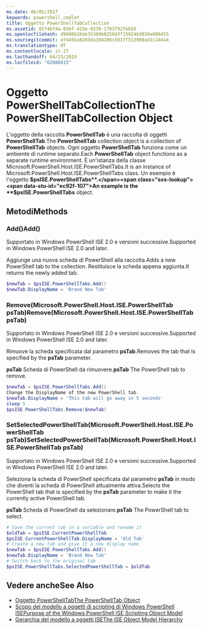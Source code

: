 ```yaml
---
ms.date: 06/05/2017
keywords: powershell,cmdlet
title: Oggetto PowerShellTabCollection
ms.assetid: 81f4bf4a-83bf-415e-8378-1703792fbb58
ms.openlocfilehash: d9088b26de35360b8258d3f15924b3010a986d15
ms.sourcegitcommit: e7445ba8203da304286c591ff513900ad1c244a4
ms.translationtype: HT
ms.contentlocale: it-IT
ms.lasthandoff: 04/23/2019
ms.locfileid: "62086615"
---
```

# <a name="the-powershelltabcollection-object"></a><span data-ttu-id="ec92f-103">Oggetto PowerShellTabCollection</span><span class="sxs-lookup"><span data-stu-id="ec92f-103">The PowerShellTabCollection Object</span></span>

<span data-ttu-id="ec92f-104">L'oggetto della raccolta **PowerShellTab** è una raccolta di oggetti **PowerShellTab**.</span><span class="sxs-lookup"><span data-stu-id="ec92f-104">The **PowerShellTab** collection object is a collection of **PowerShellTab** objects.</span></span> <span data-ttu-id="ec92f-105">Ogni oggetto **PowerShellTab** funziona come un ambiente di runtime separato.</span><span class="sxs-lookup"><span data-stu-id="ec92f-105">Each **PowerShellTab** object functions as a separate runtime environment.</span></span> <span data-ttu-id="ec92f-106">È un'istanza della classe Microsoft.PowerShell.Host.ISE.PowerShellTabs.</span><span class="sxs-lookup"><span data-stu-id="ec92f-106">It is an instance of Microsoft.PowerShell.Host.ISE.PowerShellTabs class.</span></span> <span data-ttu-id="ec92f-107">Un esempio è l'oggetto **$psISE.PowerShellTabs**.</span><span class="sxs-lookup"><span data-stu-id="ec92f-107">An example is the **$psISE.PowerShellTabs** object.</span></span>

## <a name="methods"></a><span data-ttu-id="ec92f-108">Metodi</span><span class="sxs-lookup"><span data-stu-id="ec92f-108">Methods</span></span>

### <a name="add"></a><span data-ttu-id="ec92f-109">Add\(\)</span><span class="sxs-lookup"><span data-stu-id="ec92f-109">Add\(\)</span></span>

<span data-ttu-id="ec92f-110">Supportato in Windows PowerShell ISE 2.0 e versioni successive.</span><span class="sxs-lookup"><span data-stu-id="ec92f-110">Supported in Windows PowerShell ISE 2.0 and later.</span></span>

<span data-ttu-id="ec92f-111">Aggiunge una nuova scheda di PowerShell alla raccolta.</span><span class="sxs-lookup"><span data-stu-id="ec92f-111">Adds a new PowerShell tab to the collection.</span></span> <span data-ttu-id="ec92f-112">Restituisce la scheda appena aggiunta.</span><span class="sxs-lookup"><span data-stu-id="ec92f-112">It returns the newly added tab.</span></span>

```powershell
$newTab = $psISE.PowerShellTabs.Add()
$newTab.DisplayName = 'Brand New Tab'
```

### <a name="removemicrosoftpowershellhostisepowershelltab-pstab"></a><span data-ttu-id="ec92f-113">Remove\(Microsoft.PowerShell.Host.ISE.PowerShellTab psTab\)</span><span class="sxs-lookup"><span data-stu-id="ec92f-113">Remove\(Microsoft.PowerShell.Host.ISE.PowerShellTab psTab\)</span></span>

<span data-ttu-id="ec92f-114">Supportato in Windows PowerShell ISE 2.0 e versioni successive.</span><span class="sxs-lookup"><span data-stu-id="ec92f-114">Supported in Windows PowerShell ISE 2.0 and later.</span></span>

<span data-ttu-id="ec92f-115">Rimuove la scheda specificata dal parametro **psTab**.</span><span class="sxs-lookup"><span data-stu-id="ec92f-115">Removes the tab that is specified by the **psTab** parameter.</span></span>

<span data-ttu-id="ec92f-116">**psTab** Scheda di PowerShell da rimuovere.</span><span class="sxs-lookup"><span data-stu-id="ec92f-116">**psTab** The PowerShell tab to remove.</span></span>

```powershell
$newTab = $psISE.PowerShellTabs.Add()
Change the DisplayName of the new PowerShell tab.
$newTab.DisplayName = 'This tab will go away in 5 seconds'
sleep 5
$psISE.PowerShellTabs.Remove($newTab)
```

### <a name="setselectedpowershelltabmicrosoftpowershellhostisepowershelltab-pstab"></a><span data-ttu-id="ec92f-117">SetSelectedPowerShellTab\(Microsoft.PowerShell.Host.ISE.PowerShellTab psTab\)</span><span class="sxs-lookup"><span data-stu-id="ec92f-117">SetSelectedPowerShellTab\(Microsoft.PowerShell.Host.ISE.PowerShellTab psTab\)</span></span>

<span data-ttu-id="ec92f-118">Supportato in Windows PowerShell ISE 2.0 e versioni successive.</span><span class="sxs-lookup"><span data-stu-id="ec92f-118">Supported in Windows PowerShell ISE 2.0 and later.</span></span>

<span data-ttu-id="ec92f-119">Seleziona la scheda di PowerShell specificata dal parametro **psTab** in modo che diventi la scheda di PowerShell attualmente attiva.</span><span class="sxs-lookup"><span data-stu-id="ec92f-119">Selects the PowerShell tab that is specified by the **psTab** parameter to make it the currently active PowerShell tab.</span></span>

<span data-ttu-id="ec92f-120">**psTab** Scheda di PowerShell da selezionare.</span><span class="sxs-lookup"><span data-stu-id="ec92f-120">**psTab** The PowerShell tab to select.</span></span>

```powershell
# Save the current tab in a variable and rename it
$oldTab = $psISE.CurrentPowerShellTab
$psISE.CurrentPowerShellTab.DisplayName = 'Old Tab'
# Create a new tab and give it a new display name
$newTab = $psISE.PowerShellTabs.Add()
$newTab.DisplayName = 'Brand New Tab'
# Switch back to the original tab
$psISE.PowerShellTabs.SelectedPowerShellTab = $oldTab
```

## <a name="see-also"></a><span data-ttu-id="ec92f-121">Vedere anche</span><span class="sxs-lookup"><span data-stu-id="ec92f-121">See Also</span></span>

- [<span data-ttu-id="ec92f-122">Oggetto PowerShellTab</span><span class="sxs-lookup"><span data-stu-id="ec92f-122">The PowerShellTab Object</span></span>](The-PowerShellTab-Object.md)
- [<span data-ttu-id="ec92f-123">Scopo del modello a oggetti di scripting di Windows PowerShell ISE</span><span class="sxs-lookup"><span data-stu-id="ec92f-123">Purpose of the Windows PowerShell ISE Scripting Object Model</span></span>](Purpose-of-the-Windows-PowerShell-ISE-Scripting-Object-Model.md)
- [<span data-ttu-id="ec92f-124">Gerarchia del modello a oggetti ISE</span><span class="sxs-lookup"><span data-stu-id="ec92f-124">The ISE Object Model Hierarchy</span></span>](The-ISE-Object-Model-Hierarchy.md)